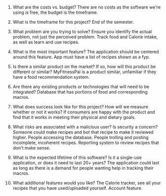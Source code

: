 1. What are the costs vs. budget?
   There are no costs as the software we're using is free, the budget is the timeframe.
2. What is the timeframe for this project?
   End of the semester.
3. What problem are you trying to solve?
    Ensure you identify the actual problem, not just the perceived problem.
   Track food and Calorie intake, as well as learn and use recipes.
4. What is the most important feature?
    The application should be centered around this feature.
   App must have a list of recipes shown as a fyp.
5. Is there a similar product on the market?
    If so, how will this product be different or similar?
   MyFitnessPal is a product similar, unfamiliar if they have a food recommendation system.
6. Are there any existing products or technologies that will need to be integrated?
    Database that has portions of food and corresponding macros.
7. What does success look like for this project?
    How will we measure whether or not it works?
    If consumers are happy with the product and find that it works in meeting their physical and dietary goals.
8. What risks are associated with a malicious user?
    Is security a concern?
    Someone could make recipes and bot that recipe to make it reviewed higher. People accessing the database.
    People trolling and posting incomplete, incoherent recipes. Reporting system to review recipes that don't make sense.
    
9. What is the expected lifetime of this software?
    Is it a single-use application, or does it need to last 20+ years?
    The application could last as long as there is a demand for people wanting help in tracking their macros.
10. What additional features would you like?
    The Calorie tracker, see all your recipes that you have used/uploaded yourself. Account feature.
